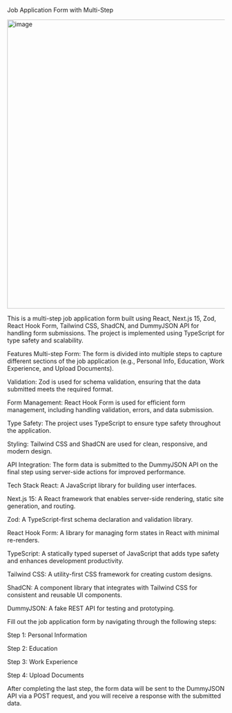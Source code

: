 Job Application Form with Multi-Step 

<img width="670" alt="image" src="https://github.com/user-attachments/assets/0baada65-d335-424c-9804-a5ed297792c8" />

This is a multi-step job application form built using React, Next.js 15, Zod, React Hook Form, Tailwind CSS, ShadCN, and DummyJSON API for handling form submissions. The project is implemented using TypeScript for type safety and scalability.

Features
Multi-step Form: The form is divided into multiple steps to capture different sections of the job application (e.g., Personal Info, Education, Work Experience, and Upload Documents).

Validation: Zod is used for schema validation, ensuring that the data submitted meets the required format.

Form Management: React Hook Form is used for efficient form management, including handling validation, errors, and data submission.

Type Safety: The project uses TypeScript to ensure type safety throughout the application.

Styling: Tailwind CSS and ShadCN are used for clean, responsive, and modern design.

API Integration: The form data is submitted to the DummyJSON API on the final step using server-side actions for improved performance.

Tech Stack
React: A JavaScript library for building user interfaces.

Next.js 15: A React framework that enables server-side rendering, static site generation, and routing.

Zod: A TypeScript-first schema declaration and validation library.

React Hook Form: A library for managing form states in React with minimal re-renders.

TypeScript: A statically typed superset of JavaScript that adds type safety and enhances development productivity.

Tailwind CSS: A utility-first CSS framework for creating custom designs.

ShadCN: A component library that integrates with Tailwind CSS for consistent and reusable UI components.

DummyJSON: A fake REST API for testing and prototyping.

Fill out the job application form by navigating through the following steps:

Step 1: Personal Information

Step 2: Education

Step 3: Work Experience

Step 4: Upload Documents

After completing the last step, the form data will be sent to the DummyJSON API via a POST request, and you will receive a response with the submitted data.
